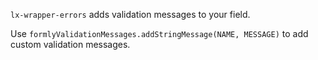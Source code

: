 `lx-wrapper-errors` adds validation messages to your field. 

Use `formlyValidationMessages.addStringMessage(NAME, MESSAGE)` to add custom validation messages.
